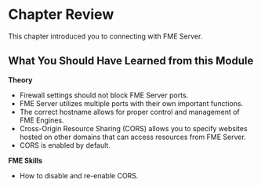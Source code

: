 # Chapter Review #

This chapter introduced you to connecting with FME Server.

## What You Should Have Learned from this Module ##

**Theory**

- Firewall settings should not block FME Server ports.
- FME Server utilizes multiple ports with their own important functions.
- The correct hostname allows for proper control and management of FME Engines.
- Cross-Origin Resource Sharing (CORS) allows you to specify websites hosted on other domains that can access resources from FME Server.
- CORS is enabled by default.

**FME Skills**

- How to disable and re-enable CORS.